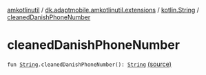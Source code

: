 [amkotlinutil](../../index.md) / [dk.adaptmobile.amkotlinutil.extensions](../index.md) / [kotlin.String](index.md) / [cleanedDanishPhoneNumber](./cleaned-danish-phone-number.md)

# cleanedDanishPhoneNumber

`fun `[`String`](https://kotlinlang.org/api/latest/jvm/stdlib/kotlin/-string/index.html)`.cleanedDanishPhoneNumber(): `[`String`](https://kotlinlang.org/api/latest/jvm/stdlib/kotlin/-string/index.html) [(source)](https://github.com/adaptmobile-organization/amkotlinutil/tree/master/amkotlinutil/amkotlinutil/src/main/java/dk/adaptmobile/amkotlinutil/extensions/StringExtensions.kt#L64)
